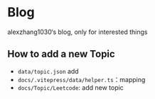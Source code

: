 # Blog
alexzhang1030‘s blog, only for interested things

## How to add a new Topic

- `data/topic.json` add
- `docs/.vitepress/data/helper.ts`：mapping
- `docs/Topic/Leetcode`: add new topic